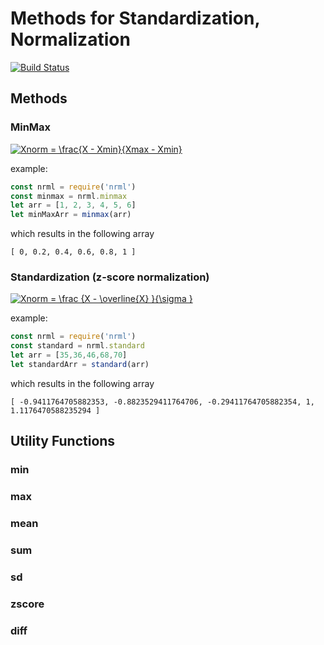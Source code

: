 
# Methods for Standardization, Normalization

[![Build Status](https://travis-ci.org/cmaurer/nrml.svg?branch=master)](https://travis-ci.org/cmaurer/nrml)

## Methods

### MinMax

<a href="https://www.codecogs.com/eqnedit.php?latex=Xnorm&space;=&space;\frac{X&space;-&space;Xmin}{Xmax&space;-&space;Xmin}" target="_blank">
 <img src="https://latex.codecogs.com/gif.latex?Xnorm&space;=&space;\frac{X&space;-&space;Xmin}{Xmax&space;-&space;Xmin}" title="Xnorm = \frac{X - Xmin}{Xmax - Xmin}" /></a>

example:
```javascript
const nrml = require('nrml')
const minmax = nrml.minmax
let arr = [1, 2, 3, 4, 5, 6]
let minMaxArr = minmax(arr)
```

which results in the following array

```
[ 0, 0.2, 0.4, 0.6, 0.8, 1 ]
```

### Standardization (z-score normalization)

<a href="https://www.codecogs.com/eqnedit.php?latex=Xnorm&space;=&space;\frac&space;{X&space;-&space;\overline{X}&space;}{\sigma&space;}" target="_blank"><img src="https://latex.codecogs.com/gif.latex?Xnorm&space;=&space;\frac&space;{X&space;-&space;\overline{X}&space;}{\sigma&space;}" title="Xnorm = \frac {X - \overline{X} }{\sigma }" /></a>

example:
```javascript
const nrml = require('nrml')
const standard = nrml.standard
let arr = [35,36,46,68,70]
let standardArr = standard(arr)

```

which results in the following array

```
[ -0.9411764705882353, -0.8823529411764706, -0.29411764705882354, 1, 1.1176470588235294 ]
```

## Utility Functions

### min
### max
### mean
### sum
### sd
### zscore
### diff

